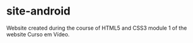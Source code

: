 # site-android
 Website created during the course of HTML5 and CSS3 module 1 of the website Curso em Vídeo.
